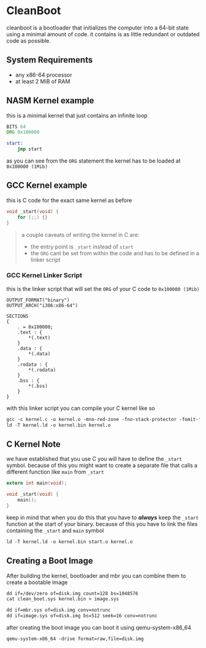 # CleanBoot
cleanboot is a bootloader that initializes the computer into a 64-bit state using a minimal amount of code.
it contains is as little redundant or outdated code as possible.


## System Requirements
* any x86-64 processor
* at least 2 MiB of RAM


## NASM Kernel example
this is a minimal kernel that just contains an infinite loop
``` asm
BITS 64
ORG 0x100000

start:
	jmp start
```
as you can see from the `ORG` statement the kernel has to be loaded at `0x100000 (1Mib)`


## GCC Kernel example
this is C code for the exact same kernel as before
``` C
void _start(void) {
	for (;;) {}
}
```
> a couple caveats of writing the kernel in C are:
> * the entry point is `_start` instead of `start`
> * the `ORG` cant be set from within the code and has to be defined in a linker script

### GCC Kernel Linker Script
this is the linker script that will set the `ORG` of your C code to `0x100000 (1Mib)`
``` linkerscript
OUTPUT_FORMAT("binary")
OUTPUT_ARCH("i386:x86-64")

SECTIONS
{
    . = 0x100000;
    .text : {
        *(.text)
    }
    .data : {
        *(.data)
    }
    .rodata : {
        *(.rodata)
    }
    .bss : {
        *(.bss)
    }
}
```

with this linker script you can compile your C kernel like so
``` makefile
gcc -c kernel.c -o kernel.o -mno-red-zone -fno-stack-protector -fomit-frame-pointer
ld -T kernel.ld -o kernel.bin kernel.o
```

## C Kernel Note
we have established that you use C you will have to define the `_start` symbol.
because of this you might want to create a separate file that calls a different function like `main` from `_start`
``` C
extern int main(void);

void _start(void) {
    main();
}
```
keep in mind that when you do this that you have to ***always*** keep the `_start` function at the start of your binary.
because of this you have to link the files containing the `_start` and `main` symbol
``` makefile
ld -T kernel.ld -o kernel.bin start.o kernel.o
```

## Creating a Boot Image
After building the kernel, bootloader and mbr you can combine them to create a bootable image
``` makefile
dd if=/dev/zero of=disk.img count=128 bs=1048576
cat clean_boot.sys kernel.bin > image.sys

dd if=mbr.sys of=disk.img conv=notrunc
dd if=image.sys of=disk.img bs=512 seek=16 conv=notrunc
```

after creating the boot image you can boot it using qemu-system-x86_64
``` makefile
qemu-system-x86_64 -drive format=raw,file=disk.img
```